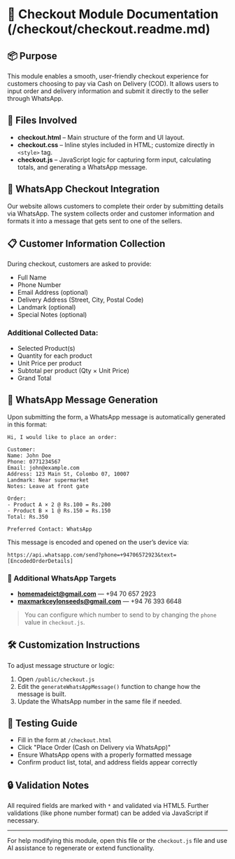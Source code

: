 # 🧾 Checkout Module Documentation (/checkout/checkout.readme.md)

## 📦 Purpose
This module enables a smooth, user-friendly checkout experience for customers choosing to pay via Cash on Delivery (COD). It allows users to input order and delivery information and submit it directly to the seller through WhatsApp.

## 🧰 Files Involved
- **checkout.html** – Main structure of the form and UI layout.
- **checkout.css** – Inline styles included in HTML; customize directly in `<style>` tag.
- **checkout.js** – JavaScript logic for capturing form input, calculating totals, and generating a WhatsApp message.

## 🛒 WhatsApp Checkout Integration
Our website allows customers to complete their order by submitting details via WhatsApp. The system collects order and customer information and formats it into a message that gets sent to one of the sellers.

## 📋 Customer Information Collection
During checkout, customers are asked to provide:
- Full Name
- Phone Number
- Email Address (optional)
- Delivery Address (Street, City, Postal Code)
- Landmark (optional)
- Special Notes (optional)

### Additional Collected Data:
- Selected Product(s)
- Quantity for each product
- Unit Price per product
- Subtotal per product (Qty × Unit Price)
- Grand Total

## 🔗 WhatsApp Message Generation
Upon submitting the form, a WhatsApp message is automatically generated in this format:

```
Hi, I would like to place an order:

Customer:
Name: John Doe
Phone: 0771234567
Email: john@example.com
Address: 123 Main St, Colombo 07, 10007
Landmark: Near supermarket
Notes: Leave at front gate

Order:
- Product A × 2 @ Rs.100 = Rs.200
- Product B × 1 @ Rs.150 = Rs.150
Total: Rs.350

Preferred Contact: WhatsApp
```

This message is encoded and opened on the user’s device via:
```
https://api.whatsapp.com/send?phone=+94706572923&text=[EncodedOrderDetails]
```

### 📨 Additional WhatsApp Targets
- **homemadeict@gmail.com** — +94 70 657 2923
- **maxmarkceylonseeds@gmail.com** — +94 76 393 6648

> You can configure which number to send to by changing the `phone` value in `checkout.js`.

## 🛠️ Customization Instructions
To adjust message structure or logic:
1. Open `/public/checkout.js`
2. Edit the `generateWhatsAppMessage()` function to change how the message is built.
3. Update the WhatsApp number in the same file if needed.

## 🧪 Testing Guide
- Fill in the form at `/checkout.html`
- Click "Place Order (Cash on Delivery via WhatsApp)"
- Ensure WhatsApp opens with a properly formatted message
- Confirm product list, total, and address fields appear correctly

## 🔒 Validation Notes
All required fields are marked with `*` and validated via HTML5. Further validations (like phone number format) can be added via JavaScript if necessary.

---
For help modifying this module, open this file or the `checkout.js` file and use AI assistance to regenerate or extend functionality.

